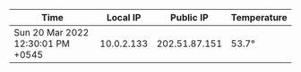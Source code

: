| Time     | Local IP | Public IP | Temperature |
| ----------- | ----------- | ----------- | ----------- |
| Sun 20 Mar 2022 12:30:01 PM +0545      | 10.0.2.133     | 202.51.87.151  | 53.7° |
